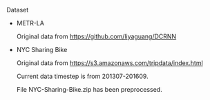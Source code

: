 Dataset

 * METR-LA

    Original data from https://github.com/liyaguang/DCRNN

 * NYC Sharing Bike

    Original data from https://s3.amazonaws.com/tripdata/index.html

    Current data timestep is from 201307-201609.

    File NYC-Sharing-Bike.zip has been preprocessed.

